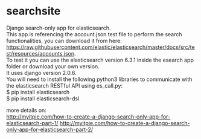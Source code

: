 # searchsite  
Django search-only app for elasticsearch.  
This app is referencing the account.json test file to perform the search functionalities, you can download it from here:  
https://raw.githubusercontent.com/elastic/elasticsearch/master/docs/src/test/resources/accounts.json.  
To test it you can use the elasticsearch version 6.3.1 inside the esearch app folder or download your own version.  
It uses django version 2.0.6.  
You will need to install the following python3 libraries to communicate with the elasticsearch RESTful API using es_call.py:    
$ pip install elasticsearch  
$ pip install elasticsearch-dsl  

more details on:  
http://myitpie.com/how-to-create-a-django-search-only-app-for-elasticsearch-part-1/
http://myitpie.com/how-to-create-a-django-search-only-app-for-elasticsearch-part-2/ 
